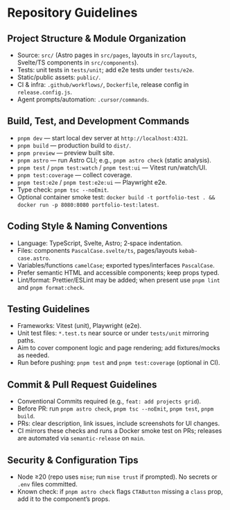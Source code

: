 # Repository Guidelines

## Project Structure & Module Organization
- Source: `src/` (Astro pages in `src/pages`, layouts in `src/layouts`, Svelte/TS components in `src/components`).
- Tests: unit tests in `tests/unit`; add e2e tests under `tests/e2e`.
- Static/public assets: `public/`.
- CI & infra: `.github/workflows/`, `Dockerfile`, release config in `release.config.js`.
- Agent prompts/automation: `.cursor/commands`.

## Build, Test, and Development Commands
- `pnpm dev` — start local dev server at `http://localhost:4321`.
- `pnpm build` — production build to `dist/`.
- `pnpm preview` — preview built site.
- `pnpm astro` — run Astro CLI; e.g., `pnpm astro check` (static analysis).
- `pnpm test` / `pnpm test:watch` / `pnpm test:ui` — Vitest run/watch/UI.
- `pnpm test:coverage` — collect coverage.
- `pnpm test:e2e` / `pnpm test:e2e:ui` — Playwright e2e.
- Type check: `pnpm tsc --noEmit`.
- Optional container smoke test: `docker build -t portfolio-test . && docker run -p 8080:8080 portfolio-test:latest`.

## Coding Style & Naming Conventions
- Language: TypeScript, Svelte, Astro; 2‑space indentation.
- Files: components `PascalCase.svelte/ts`, pages/layouts `kebab-case.astro`.
- Variables/functions `camelCase`; exported types/interfaces `PascalCase`.
- Prefer semantic HTML and accessible components; keep props typed.
- Lint/format: Prettier/ESLint may be added; when present use `pnpm lint` and `pnpm format:check`.

## Testing Guidelines
- Frameworks: Vitest (unit), Playwright (e2e).
- Unit test files: `*.test.ts` near source or under `tests/unit` mirroring paths.
- Aim to cover component logic and page rendering; add fixtures/mocks as needed.
- Run before pushing: `pnpm test` and `pnpm test:coverage` (optional in CI).

## Commit & Pull Request Guidelines
- Conventional Commits required (e.g., `feat: add projects grid`).
- Before PR: run `pnpm astro check`, `pnpm tsc --noEmit`, `pnpm test`, `pnpm build`.
- PRs: clear description, link issues, include screenshots for UI changes.
- CI mirrors these checks and runs a Docker smoke test on PRs; releases are automated via `semantic-release` on `main`.

## Security & Configuration Tips
- Node ≥20 (repo uses `mise`; run `mise trust` if prompted). No secrets or `.env` files committed.
- Known check: if `pnpm astro check` flags `CTAButton` missing a `class` prop, add it to the component’s props.
